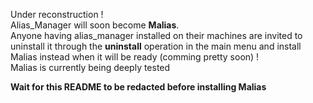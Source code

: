 Under reconstruction !
<br>
Alias_Manager will soon become **Malias**.
<br>
Anyone having alias_manager installed on their machines are invited to uninstall it through the **uninstall** operation in the main menu and install Malias instead when it will be ready (comming pretty soon) !
<br>
Malias is currently being deeply tested

**Wait for this README to be redacted before installing Malias**
